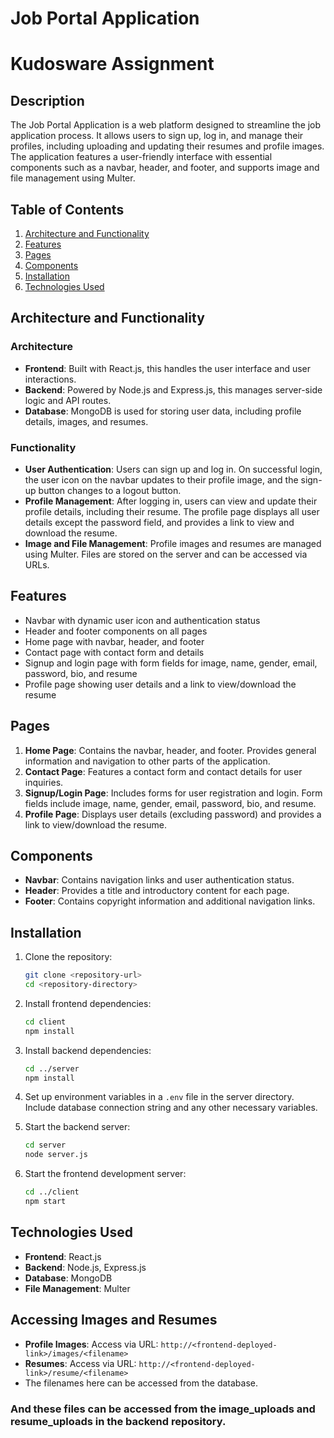 # Job Portal Application

# Kudosware Assignment

## Description

The Job Portal Application is a web platform designed to streamline the job application process. It allows users to sign up, log in, and manage their profiles, including uploading and updating their resumes and profile images. The application features a user-friendly interface with essential components such as a navbar, header, and footer, and supports image and file management using Multer.

## Table of Contents

1. [Architecture and Functionality](#architecture-and-functionality)
2. [Features](#features)
3. [Pages](#pages)
4. [Components](#components)
5. [Installation](#installation)
6. [Technologies Used](#technologies-used)

## Architecture and Functionality

### Architecture

- **Frontend**: Built with React.js, this handles the user interface and user interactions.
- **Backend**: Powered by Node.js and Express.js, this manages server-side logic and API routes.
- **Database**: MongoDB is used for storing user data, including profile details, images, and resumes.

### Functionality

- **User Authentication**: Users can sign up and log in. On successful login, the user icon on the navbar updates to their profile image, and the sign-up button changes to a logout button.
- **Profile Management**: After logging in, users can view and update their profile details, including their resume. The profile page displays all user details except the password field, and provides a link to view and download the resume.
- **Image and File Management**: Profile images and resumes are managed using Multer. Files are stored on the server and can be accessed via URLs.

## Features

- Navbar with dynamic user icon and authentication status
- Header and footer components on all pages
- Home page with navbar, header, and footer
- Contact page with contact form and details
- Signup and login page with form fields for image, name, gender, email, password, bio, and resume
- Profile page showing user details and a link to view/download the resume

## Pages

1. **Home Page**: Contains the navbar, header, and footer. Provides general information and navigation to other parts of the application.
2. **Contact Page**: Features a contact form and contact details for user inquiries.
3. **Signup/Login Page**: Includes forms for user registration and login. Form fields include image, name, gender, email, password, bio, and resume.
4. **Profile Page**: Displays user details (excluding password) and provides a link to view/download the resume.

## Components

- **Navbar**: Contains navigation links and user authentication status.
- **Header**: Provides a title and introductory content for each page.
- **Footer**: Contains copyright information and additional navigation links.

## Installation

1. Clone the repository:
   ```bash
   git clone <repository-url>
   cd <repository-directory>
   ```

2. Install frontend dependencies:
   ```bash
   cd client
   npm install
   ```

3. Install backend dependencies:
   ```bash
   cd ../server
   npm install
   ```

4. Set up environment variables in a `.env` file in the server directory. Include database connection string and any other necessary variables.

5. Start the backend server:
   ```bash
   cd server
   node server.js
   ```

6. Start the frontend development server:
   ```bash
   cd ../client
   npm start
   ```

## Technologies Used

- **Frontend**: React.js
- **Backend**: Node.js, Express.js
- **Database**: MongoDB
- **File Management**: Multer

## Accessing Images and Resumes

- **Profile Images**: Access via URL: `http://<frontend-deployed-link>/images/<filename>`
- **Resumes**: Access via URL: `http://<frontend-deployed-link>/resume/<filename>`
- The filenames here can be accessed from the database.

### And these files can be accessed from the image_uploads and resume_uploads in the backend repository.
